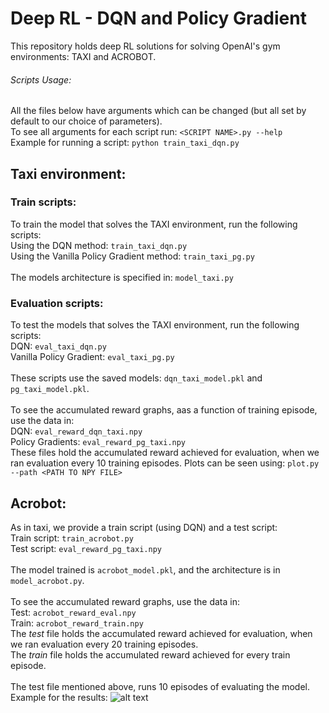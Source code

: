 # Deep RL - DQN and Policy Gradient
This repository holds deep RL solutions for solving OpenAI's gym environments: TAXI and ACROBOT. </br>

###### Scripts Usage:
All the files below have arguments which can be changed (but all set by default to our choice of parameters). </br>
To see all arguments for each script run: `<SCRIPT NAME>.py --help` </br>
Example for running a script: `python train_taxi_dqn.py`

## Taxi environment:
### Train scripts:
To train the model that solves the TAXI environment, run the following scripts: </br>
Using the DQN method: `train_taxi_dqn.py` </br>
Using the Vanilla Policy Gradient method: `train_taxi_pg.py` </br>
</br>
The models architecture is specified in: `model_taxi.py`

### Evaluation scripts:
To test the models that solves the TAXI environment, run the following scripts: </br>
DQN: `eval_taxi_dqn.py` </br>
Vanilla Policy Gradient: `eval_taxi_pg.py` </br>
</br>
These scripts use the saved models: `dqn_taxi_model.pkl` and `pg_taxi_model.pkl`. </br>
</br>
To see the accumulated reward graphs, aas a function of training episode, use the data in:</br>
DQN: `eval_reward_dqn_taxi.npy` </br>
Policy Gradients: `eval_reward_pg_taxi.npy` </br>
These files hold the accumulated reward achieved for evaluation, when we ran evaluation every 10 training episodes.
Plots can be seen using: `plot.py --path <PATH TO NPY FILE>`

## Acrobot:
As in taxi, we provide a train script (using DQN) and a test script: </br>
Train script: `train_acrobot.py` </br>
Test script: `eval_reward_pg_taxi.npy`</br>
</br>
The model trained is `acrobot_model.pkl`, and the architecture is in `model_acrobot.py`. </br>
</br>
To see the accumulated reward graphs, use the data in:</br>
Test: `acrobot_reward_eval.npy` </br>
Train: `acrobot_reward_train.npy` </br>
The _test_ file holds the accumulated reward achieved for evaluation, when we ran evaluation every 20 training episodes. </br>
The _train_ file holds the accumulated reward achieved for every train episode.</br>
</br>
The test file mentioned above, runs 10 episodes of evaluating the model. Example for the results:
![alt text](acrobot.gif "Example of Acrobot results")

